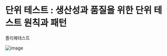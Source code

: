 # 단위 테스트 : 생산성과 품질을 위한 단위 테스트 원칙과 패턴

풀리퀘테스트

![image](https://github.com/Jong1co/unit-test/assets/95389265/696a1061-4aa1-4db2-9063-fa1961599ead)

